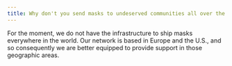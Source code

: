 ```yaml
---
title: Why don't you send masks to undeserved communities all over the world?
---
```


For the moment, we do not have the infrastructure to ship masks everywhere in
the world. Our network is based in Europe and the U.S., and so consequently we
are better equipped to provide support in those geographic areas.
